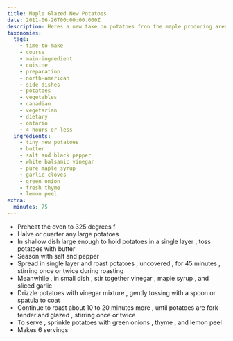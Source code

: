 ```yaml
---
title: Maple Glazed New Potatoes
date: 2011-06-26T00:00:00.000Z
description: Heres a new take on potatoes fron the maple producing areas of canada. enjoy.
taxonomies:
  tags:
    - time-to-make
    - course
    - main-ingredient
    - cuisine
    - preparation
    - north-american
    - side-dishes
    - potatoes
    - vegetables
    - canadian
    - vegetarian
    - dietary
    - ontario
    - 4-hours-or-less
  ingredients:
    - tiny new potatoes
    - butter
    - salt and black pepper
    - white balsamic vinegar
    - pure maple syrup
    - garlic cloves
    - green onion
    - fresh thyme
    - lemon peel
extra:
  minutes: 75
---
```

 - Preheat the oven to 325 degrees f
 - Halve or quarter any large potatoes
 - In shallow dish large enough to hold potatoes in a single layer , toss potatoes with butter
 - Season with salt and pepper
 - Spread in single layer and roast potatoes , uncovered , for 45 minutes , stirring once or twice during roasting
 - Meanwhile , in small dish , stir together vinegar , maple syrup , and sliced garlic
 - Drizzle potatoes with vinegar mixture , gently tossing with a spoon or spatula to coat
 - Continue to roast about 10 to 20 minutes more , until potatoes are fork-tender and glazed , stirring once or twice
 - To serve , sprinkle potatoes with green onions , thyme , and lemon peel
 - Makes 6 servings
